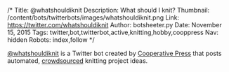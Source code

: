 /*
Title: @whatshouldiknit
Description: What should I knit?
Thumbnail: /content/bots/twitterbots/images/whatshouldiknit.png
Link: https://twitter.com/whatshouldiknit
Author: botsheeter.py
Date: November 15, 2015
Tags: twitter,bot,twitterbot,active,knitting,hobby,cooppress
Nav: hidden
Robots: index,follow
*/

[@whatshouldiknit](https://twitter.com/whatshouldiknit) is a Twitter bot created by [Cooperative Press](https://twitter.com/CoopPress) that posts automated, [crowdsourced](https://docs.google.com/forms/d/1DZCYFCf2Wjfsn68xQo-ca45NFpS4o8m56DFhCN_0QoY/viewform) knitting project ideas.
